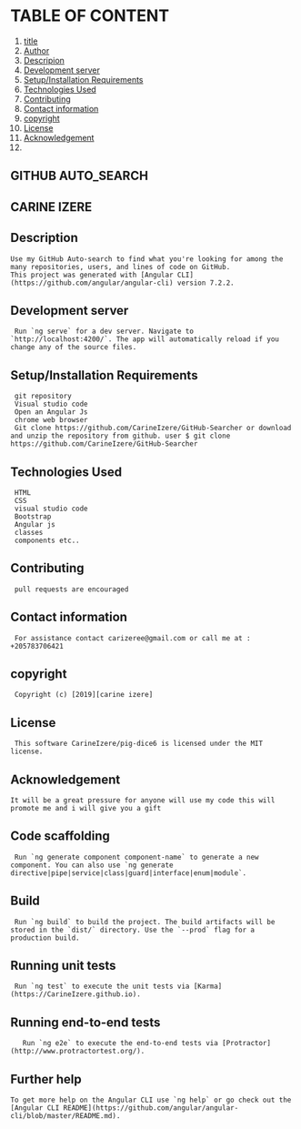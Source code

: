 # TABLE OF CONTENT

1. [title](#GITHUB-AUTO-SEARCH)
2. [Author](#CARINE-IZERE)
3. [Descripion](#Description)
4. [Development server](#Development-server)
5. [Setup/Installation Requirements](#Setup-Installation-Requirements)
6. [Technologies Used](Technologies-Used)
7. [Contributing](Contributing)
8. [Contact information](Contact-information)
9. [copyright](copyright)
10. [License](License)
11. [Acknowledgement](Acknowledgement)
12.

## GITHUB AUTO_SEARCH

## CARINE IZERE

## Description

    Use my GitHub Auto-search to find what you're looking for among the many repositories, users, and lines of code on GitHub.
    This project was generated with [Angular CLI](https://github.com/angular/angular-cli) version 7.2.2.

## Development server

     Run `ng serve` for a dev server. Navigate to `http://localhost:4200/`. The app will automatically reload if you change any of the source files.

## Setup/Installation Requirements

     git repository
     Visual studio code
     Open an Angular Js
     chrome web browser
     Git clone https://github.com/CarineIzere/GitHub-Searcher or download and unzip the repository from github. user $ git clone https://github.com/CarineIzere/GitHub-Searcher

## Technologies Used

     HTML
     CSS
     visual studio code
     Bootstrap
     Angular js
     classes
     components etc..

## Contributing

     pull requests are encouraged

## Contact information

     For assistance contact carizeree@gmail.com or call me at : +205783706421

## copyright

     Copyright (c) [2019][carine izere]

## License

     This software CarineIzere/pig-dice6 is licensed under the MIT license.

## Acknowledgement

    It will be a great pressure for anyone will use my code this will promote me and i will give you a gift

## Code scaffolding

     Run `ng generate component component-name` to generate a new component. You can also use `ng generate directive|pipe|service|class|guard|interface|enum|module`.

## Build

     Run `ng build` to build the project. The build artifacts will be stored in the `dist/` directory. Use the `--prod` flag for a production build.

## Running unit tests

     Run `ng test` to execute the unit tests via [Karma](https://CarineIzere.github.io).

## Running end-to-end tests

       Run `ng e2e` to execute the end-to-end tests via [Protractor](http://www.protractortest.org/).

## Further help

    To get more help on the Angular CLI use `ng help` or go check out the [Angular CLI README](https://github.com/angular/angular-cli/blob/master/README.md).
